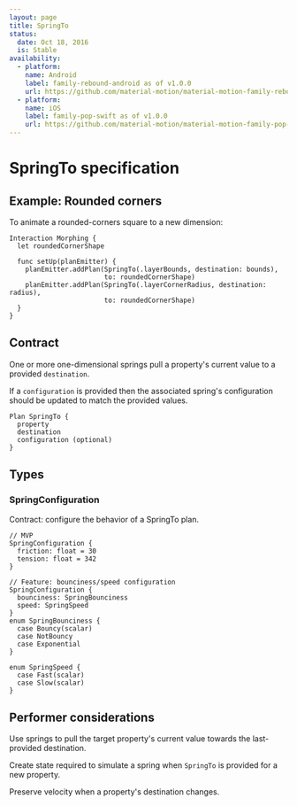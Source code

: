 ```yaml
---
layout: page
title: SpringTo
status:
  date: Oct 18, 2016
  is: Stable
availability:
  - platform:
    name: Android
    label: family-rebound-android as of v1.0.0
    url: https://github.com/material-motion/material-motion-family-rebound-android
  - platform:
    name: iOS
    label: family-pop-swift as of v1.0.0
    url: https://github.com/material-motion/material-motion-family-pop-swift
---
```


# SpringTo specification

## Example: Rounded corners

To animate a rounded-corners square to a new dimension:

    Interaction Morphing {
      let roundedCornerShape
      
      func setUp(planEmitter) {
        planEmitter.addPlan(SpringTo(.layerBounds, destination: bounds),
                            to: roundedCornerShape)
        planEmitter.addPlan(SpringTo(.layerCornerRadius, destination: radius),
                            to: roundedCornerShape)
      }
    }

## Contract

One or more one-dimensional springs pull a property's current value to a provided `destination`.

If a `configuration` is provided then the associated spring's configuration should be updated to match the provided values.

    Plan SpringTo {
      property
      destination
      configuration (optional)
    }

## Types

### SpringConfiguration

Contract: configure the behavior of a SpringTo plan.

    // MVP
    SpringConfiguration {
      friction: float = 30
      tension: float = 342
    }
    
    // Feature: bounciness/speed configuration
    SpringConfiguration {
      bounciness: SpringBounciness
      speed: SpringSpeed
    }
    enum SpringBounciness {
      case Bouncy(scalar)
      case NotBouncy
      case Exponential
    }

    enum SpringSpeed {
      case Fast(scalar)
      case Slow(scalar)
    }

## Performer considerations

Use springs to pull the target property's current value towards the last-provided destination.

Create state required to simulate a spring when `SpringTo` is provided for a new property.

Preserve velocity when a property's destination changes.
